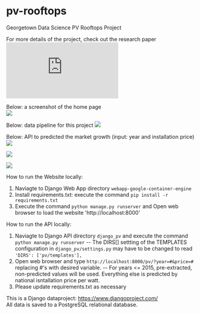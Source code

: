 
# pv-rooftops
Georgetown Data Science PV Rooftops Project

For more details of the project, check out the research paper ![report](https://github.com/gracelf/PV_Rooftop/blob/master/ResearchPaper.pdf)

   

Below: a screenshot of the home page  
![](https://github.com/gracelf/PV_Rooftop/blob/master/image/0.jpg)


Below: data pipeline for this project
![](https://github.com/gracelf/PV_Rooftop/blob/master/image/1.jpg)
         

Below: API to predicted the market growth (input: year and installation price)
![](https://github.com/gracelf/PV_Rooftop/blob/master/image/2.jpg)
         

![](https://github.com/gracelf/PV_Rooftop/blob/master/image/3.jpg)

       
![](https://github.com/gracelf/PV_Rooftop/blob/master/image/4.jpg)


How to run the Website locally: 
1) Naviagte to Django Web App directory `webapp-google-container-engine`        
2) Install requirements.txt: execute the command `pip install -r requirements.txt`     
3) Execute the command `python manage.py runserver` and Open web browser to load the website 'http://localhost:8000'

How to run the API locally: 
1) Naviagte to Django API directory `django_pv` and execute the command `python manage.py runserver`
     -- The DIRS[] settting of the TEMPLATES configuration in `django_pv/settings.py` may have to be changed to read `'DIRS': ['pv/templates'],` 
2) Open web browser and type `http://localhost:8000/pv/?year=#&price=#` replacing #'s with desired variable.
     -- For years <= 2015, pre-extracted, non-predicted values will be used. Everything else is predicted by national isntallation price per watt.
3) Please update requirements.txt as necessary

This is a Django dataproject: https://www.djangoproject.com/     
All data is saved to a PostgreSQL relational database.
